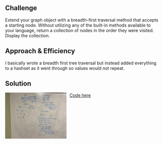 ## Challenge
<p>Extend your graph object with a breadth-first traversal method that accepts a starting node. Without utilizing any of the built-in methods available to your language, return a collection of nodes in the order they were visited. Display the collection.</p>


## Approach & Efficiency
I basically wrote a breadth first tree traversal but instead added everything to a hashset as it went through so values would not repeat.


## Solution
<img src="../assets/breadthFirst.jpg"
     alt="White Board Picture"
     style="float: left; margin-right: 10px; width: 200px;" />

<a href="../src/main/java/codechallenges/graph">Code here</a>